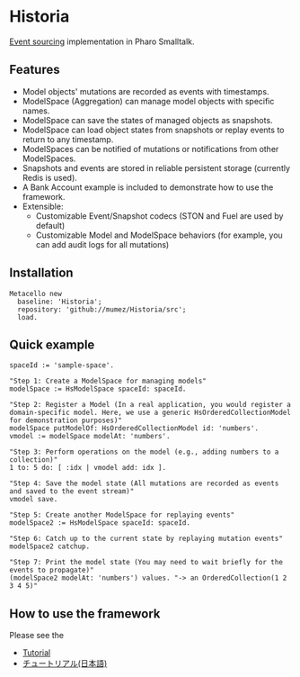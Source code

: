 # Historia

[Event sourcing](https://learn.microsoft.com/en-us/azure/architecture/patterns/event-sourcing) implementation in Pharo Smalltalk.

## Features

- Model objects' mutations are recorded as events with timestamps.
- ModelSpace (Aggregation) can manage model objects with specific names.
- ModelSpace can save the states of managed objects as snapshots.
- ModelSpace can load object states from snapshots or replay events to return to any timestamp.
- ModelSpaces can be notified of mutations or notifications from other ModelSpaces.
- Snapshots and events are stored in reliable persistent storage (currently Redis is used).
- A Bank Account example is included to demonstrate how to use the framework.
- Extensible:
  - Customizable Event/Snapshot codecs (STON and Fuel are used by default)
  - Customizable Model and ModelSpace behaviors (for example, you can add audit logs for all mutations)

## Installation

```smalltalk
Metacello new
  baseline: 'Historia';
  repository: 'github://mumez/Historia/src';
  load.
```

## Quick example

```Smalltalk
spaceId := 'sample-space'.

"Step 1: Create a ModelSpace for managing models"
modelSpace := HsModelSpace spaceId: spaceId.

"Step 2: Register a Model (In a real application, you would register a domain-specific model. Here, we use a generic HsOrderedCollectionModel for demonstration purposes)"
modelSpace putModelOf: HsOrderedCollectionModel id: 'numbers'.
vmodel := modelSpace modelAt: 'numbers'.

"Step 3: Perform operations on the model (e.g., adding numbers to a collection)"
1 to: 5 do: [ :idx | vmodel add: idx ].

"Step 4: Save the model state (All mutations are recorded as events and saved to the event stream)"
vmodel save.

"Step 5: Create another ModelSpace for replaying events"
modelSpace2 := HsModelSpace spaceId: spaceId.

"Step 6: Catch up to the current state by replaying mutation events"
modelSpace2 catchup.

"Step 7: Print the model state (You may need to wait briefly for the events to propagate)"
(modelSpace2 modelAt: 'numbers') values. "-> an OrderedCollection(1 2 3 4 5)"
```

## How to use the framework

Please see the

- [Tutorial](./doc/tutorial)
- [チュートリアル(日本語)](./doc/tutorial_ja)

